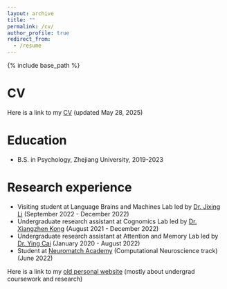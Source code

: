 ```yaml
---
layout: archive
title: ""
permalink: /cv/
author_profile: true
redirect_from:
  - /resume
---
```


{% include base_path %}

CV
======
Here is a link to my <a href="/new-site/files/CV_20250528.pdf" target="_blank">CV</a> (updated May 28, 2025)

Education
======
* B.S. in Psychology, Zhejiang University, 2019-2023

Research experience
======
* Visiting student at Language Brains and Machines Lab led by <a href="https://scholars.cityu.edu.hk/en/persons/jixing-li(b06f2301-6298-4bd0-98f5-5be78d4a148e).html" target="_blank" rel="noopener">Dr. Jixing Li</a> (September 2022 - December 2022)
* Undergraduate research assistant at Cognomics Lab led by <a href="https://scholar.google.com/citations?user=AGsaPnQAAAAJ&hl=en" target="_blank" rel="noopener">Dr. Xiangzhen Kong</a> (August 2021 - December 2022)
* Undergraduate research assistant at Attention and Memory Lab led by <a href="https://scholar.google.com/citations?user=b5N1lhgAAAAJ" target="_blank" rel="noopener">Dr. Ying Cai</a> (January 2020 - August 2022)
* Student at <a href="https://neuromatch.io/courses/" target="_blank" rel="noopener">Neuromatch Academy</a> (Computational Neuroscience track) (June 2022)

  
Here is a link to my <a href="https://onelyn.github.io" target="_blank" rel="noopener">old personal website</a> (mostly about undergrad coursework and research)
